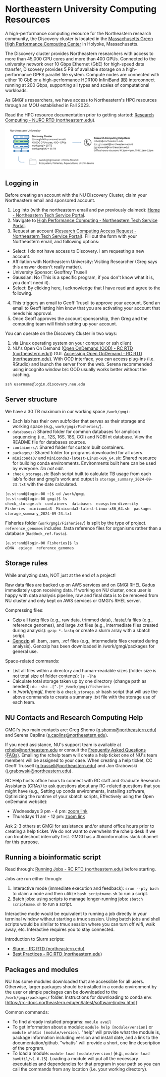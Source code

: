 # Northeastern University Computing Resources 

A high-performance computing resource for the Northeastern research community, the Discovery cluster is located in the [Massachusetts Green High Performance Computing Center](https://www.mghpcc.org/) in Holyoke, Massachusetts.

The Discovery cluster provides Northeastern researchers with access to more than 45,000 CPU cores and more than 400 GPUs. Connected to the university network over 10 Gbps Ethernet (GbE) for high-speed data transfer, Discovery provides 5 PB of available storage on a high-performance GPFS parallel file system. Compute nodes are connected with either 10 GbE or a high-performance HDR100 InfiniBand (IB) interconnect running at 200 Gbps, supporting all types and scales of computational workloads.

As GMGI's researchers, we have access to Northeastern's HPC resources through an MOU established in Fall 2023. 

Read the HPC resource documentation prior to getting started: [Research Computing - NURC RTD (northeastern.edu)](https://rc-docs.northeastern.edu/en/latest/welcome/index.html).

![](https://github.com/GMGI-Fisheries/resources/blob/master/img/NU_computing_resources.png?raw=true)

## Logging in

Before creating an account with the NU Discovery Cluster, claim your Northeastern email and sponsored account.

1. Log into (with the northeastern email and pw previously claimed): [Home - Northeastern Tech Service Portal](https://service.northeastern.edu/tech?id=tech_index_home).  
2. Navigate to [High Performance Computing - Northeastern Tech Service Portal](https://service.northeastern.edu/tech?id=sc_category&sys_id=43a3aef7db45cdd0ca10819b13961998).    
3. Request an account ([Research Computing Access Request - Northeastern Tech Service Portal](https://service.northeastern.edu/tech?id=sc_cat_item&sys_id=0ae24596db535fc075892f17d496199c)). Fill out the form with your Northeastern email, and following options:  
- Select: I do not have access to Discovery. I am requesting a new account.  
- Affiliation with Northeastern University: Visiting Researcher (Greg says this answer doesn't really matter).   
- University Sponsor: Geoffrey Trusell  
- Gaussian: No (This is a specific program, if you don't know what it is, you don't need it).  
- Select: By clicking here, I acknowledge that I have read and agree to the following.  
4. This triggers an email to Geoff Trusell to approve your account. Send an email to Geoff letting him know that you are activating your account that needs his approval.  
5. Once Geoff approves the account sponsorship, then Greg and the computing team will finish setting up your account.

You can operate on the Discovery Cluster in two ways:  
1. via Linux operating system on your computer or ssh client  
2. NU's Open On Demand ([Open OnDemand (OOD) - RC RTD (northeastern.edu)](https://rc-docs.northeastern.edu/en/latest/using-ood/index.html)) GUI. [Accessing Open OnDemand - RC RTD (northeastern.edu)](https://rc-docs.northeastern.edu/en/latest/using-ood/accessingood.html#access-ood). With OOD interface, you can access plug-ins (i.e. RStudio) and launch the server from the web. Serena recommended using incognito window b/c OOD usually works better without the caching.

```
ssh username@login.discovery.neu.edu
```

## Server structure

We have a 30 TB maximum in our working space `/work/gmgi`:

- Each lab has their own subfolder that serves as their storage and working space (e.g., `work/gmgi/Fisheries/`).  
- `databases/`: Shared folder for common databases for amplicon sequencing (i.e., 12S, 16S, 18S, COI) and NCBI nt database. View the README file for databases sources.
- `containers/`: Shared folder for custom built containers.  
- `packages/`: Shared folder for programs downloaded for all users.  
- `miniconda3/` and `Miniconda3-latest-Linux-x86_64.sh`: Shared resource for building conda environments. Environments built here can be used by everyone. *Do not edit.*  
- `check_storage.sh`: Bash script built to calculate TB usage from each lab's folder and gmgi's work and output is `storage_summary_2024-09-23.txt` with the date calculated.

```
[e.strand@login-00 ~]$ cd /work/gmgi
[e.strand@login-00 gmgi]$ ls
check_storage.sh  containers  databases  ecosystem-diversity  Fisheries  miniconda3  Miniconda3-latest-Linux-x86_64.sh  packages  storage_summary_2024-09-23.txt
```

Fisheries folder (`work/gmgi/Fisheries/`) is split by the type of project. `reference_genomes` includes .fasta reference files for organisms rather than a database (`Haddock_ref.fasta`). 

```
[e.strand@login-00 Fisheries]$ ls
eDNA  epiage  reference_genomes
```

## Storage rules

While analyzing data, NOT just at the end of a project!

Raw data files are backed up on AWS services and on GMGI RHEL Gadus immediately upon receiving data. If working on NU cluster, once user is happy with data analysis pipeline, raw and final data is to be removed from NU cluster and only kept on AWS services or GMGI's RHEL server. 

Compressing files:  

- Gzip all fastq files (e.g., raw data, trimmed data), .fasta/.fa files (e.g., reference genomes), and large .txt files (e.g., intermediate files created during analysis): `gzip *.fastq` or create a slurm array with a sbatch script.    
- [Genozip](https://www.genozip.com/standard) all .bam, .sam, .vcf files (e.g., intermediate files created during analysis). Genozip has been downloaded in /work/gmgi/packages for general use.   

Space-related commands:  

- List all files within a directory and human-readable sizes (folder size is not total size of folder contents): `ls -lha`  
- Calculate total storage taken up by one directory (change path as needed): `du -shc .[^.]* /work/gmgi/fisheries`    
- In /work/gmgi/, there is a `check_storage.sh` bash script that will use the above commands to create a summary .txt file with the storage use of each team.  

## NU Contacts and Research Computing Help

GMGI's two main contacts are: Greg Shomo (g.shomo@northeastern.edu) and Serena Caplins (s.caplins@northeastern.edu). 

If you need assistance, NU's support team is available at rchelp@northeastern.edu or consult the [Frequently Asked Questions (FAQs)](https://rc-docs.northeastern.edu/en/latest/faq.html#faq). Emailing the rchelp team will create a help ticket one of NU's team members will be assigned to your case. When creating a help ticket, CC Geoff Trussell (g.trussell@northeastern.edu) and Jon Grabowski (j.grabowski@northeastern.edu). 

RC Help hosts office hours to connect with RC staff and Graduate Research Assistants (GRAs) to ask questions about any RC-related questions that you might have (e.g., Setting up conda environments, Installing software, Optimizing the runtime of your sbatch scripts, Effectively using the Open onDemand website):  
- Wednesdays 3 pm - 4 pm: [zoom link](https://url2.mailanyone.net/scanner?m=1rzNQw-0008Ns-3f&d=4%7Cmail%2F90%2F1713906600%2F1rzNQw-0008Ns-3f%7Cin2e%7C57e1b682%7C28509242%7C14152682%7C6628242AF22ECB27DE9BAA81E1B29580&o=%2Fphto%3A%2Fntseertnstrhaso.zj.u%2Fom20%2F951142466&s=ruDKyxUNCNd62B7o2lO1X9v5I5U)  
- Thursdays 11 am - 12 pm: [zoom link](https://url2.mailanyone.net/scanner?m=1rzNQw-0008Ns-3f&d=4%7Cmail%2F90%2F1713906600%2F1rzNQw-0008Ns-3f%7Cin2e%7C57e1b682%7C28509242%7C14152682%7C6628242AF22ECB27DE9BAA81E1B29580&o=%2Fphto%3A%2Fntseertnstrhaso.zj.u%2Fom63%2F914254083&s=feG6PL708qP4uNB_somz55Vucz0)  

Ask 2-3 others at GMGI for assistance and/or attend office hours prior to creating a help ticket. We do not want to overwhelm the rchelp desk if we can troubleshoot internally first. GMGI has a #bioinformatics slack channel for this purpose.

## Running a bioinformatic script 

Read through: [Running Jobs - RC RTD (northeastern.edu)](https://rc-docs.northeastern.edu/en/latest/runningjobs/index.html) before starting. 

Jobs are run either through:  
1. Interactive mode (immediate execution and feedback): `srun --pty bash` to claim a node and then utilize `bash scriptname.sh` to run a script.    
2. Batch jobs: using scripts to manage longer-running jobs: `sbatch scriptname.sh` to run a script.  

Interactive mode would be equivalent to running a job directly in your terminal window without starting a tmux session. Using batch jobs and shell scripts would be similar to tmux session where you can turn off wifi, walk away, etc. Interactive requires you to stay connected. 

Introduction to Slurm scripts:    

- [Slurm - RC RTD (northeastern.edu)](https://rc-docs.northeastern.edu/en/latest/slurmguide/index.html)     
- [Best Practices - RC RTD (northeastern.edu)](https://rc-docs.northeastern.edu/en/latest/best-practices/index.html)    

## Packages and modules 

NU has some modules downloaded that are accessible for all users. Otherwise, larger packages should be installed in a conda environment by the user or simple packages can be downloaded to the `/work/gmgi/packages/` folder. Instructions for downloading to conda env: [https://rc-docs.northeastern.edu/en/latest/software/index.html]

Common commands:   

- To find already installed programs: `module avail`      
- To get information about a module: `module help [module/version]` or `module whatis [module/version]`. "help" will provide what the module is, package information including version and install date, and a link to the documentation/github. "whatis" will provide a short, one line description of the program.    
- To load a module: `module load [module/version]` (e.g., `module load bamUtil/v1.0.15`). Loading a module will put all the necessary executables and dependencies for that program in your path so you can call the commands from any location (i.e. your working directory).   